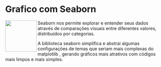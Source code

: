 # Grafico com Seaborn

 <img align="left" width="100" height="100" src="https://github.com/petwillian/petwillian/assets/44210315/4764de34-f60a-4536-a0ef-16ba20e3b1cf">



 Seaborn nos permite explorar e entender seus dados através de comparações visuais entre diferentes valores, distribuídos por categorias. 
 
 A biblioteca seaborn simplifica e abstrai algumas configurações de temas que seriam mais complexas do matplotlib , gerando gráficos mais atrativos com códigos mais limpos e mais simples.
